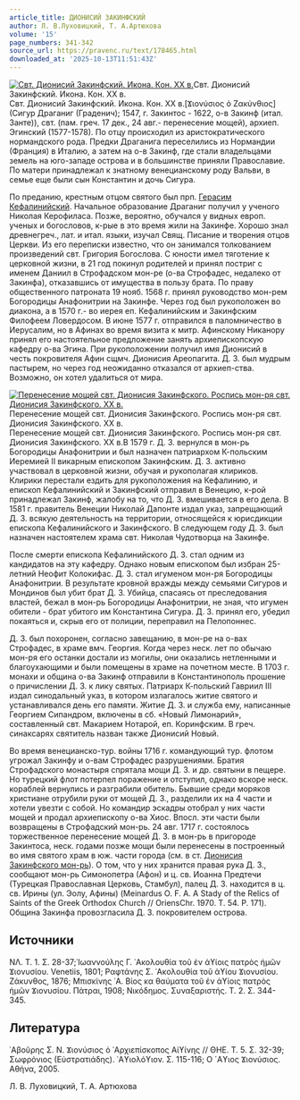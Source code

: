 ```yaml
---
article_title: ДИОНИСИЙ ЗАКИНФСКИЙ
author: Л. В.Луховицкий, Т. А.Артюхова
volume: '15'
page_numbers: 341-342
source_url: https://pravenc.ru/text/178465.html
downloaded_at: '2025-10-13T11:51:43Z'
---
```


[![Свт. Дионисий Закинфский. Икона. Кон. ХХ в.](https://pravenc.ru/data/576/483/1234/i200.jpg "Кликните для увеличения картинки")](https://pravenc.ru/data/576/483/1234/i400.jpg)Свт. Дионисий Закинфский. Икона. Кон. ХХ в.  
Свт. Дионисий Закинфский. Икона. Кон. ХХ в.[Ϫιονύσιος ὁ Ζακύνθιος] (Сигур Драганиг (Граденич); 1547, г. Закинтос - 1622, о-в Закинф (итал. Занте)), свт. (пам. греч. 17 дек., 24 авг.- перенесение мощей), архиеп. Эгинский (1577-1578). По отцу происходил из аристократического нормандского рода. Предки Драганига переселились из Нормандии (Франция) в Италию, а затем на о-в Закинф, где стали владельцами земель на юго-западе острова и в большинстве приняли Православие. По матери принадлежал к знатному венецианскому роду Вальви, в семье еще были сын Константин и дочь Сигура.

По преданию, крестным отцом святого был прп. [Герасим Кефалинийский](<https://pravenc.ru/text/Герасим Кефалинийский.html>). Начальное образование Драганиг получил у ученого Николая Керофиласа. Позже, вероятно, обучался у видных европ. ученых и богословов, к-рые в это время жили на Закинфе. Хорошо знал древнегреч., лат. и итал. языки, изучал Свящ. Писание и творения отцов Церкви. Из его переписки известно, что он занимался толкованием произведений свт. Григория Богослова. С юности имел тяготение к церковной жизни, в 21 год покинул родителей и принял постриг с именем Даниил в Строфадском мон-ре (о-ва Строфадес, недалеко от Закинфа), отказавшись от имущества в пользу брата. По праву общественного патроната 19 нояб. 1568 г. принял руководство мон-рем Богородицы Анафонитрии на Закинфе. Через год был рукоположен во диакона, а в 1570 г.- во иерея еп. Кефалинийским и Закинфским Филофеем Ловердосом. В июне 1577 г. отправился в паломничество в Иерусалим, но в Афинах во время визита к митр. Афинскому Никанору принял его настоятельное предложение занять архиепископскую кафедру о-ва Эгина. При рукоположении получил имя Дионисий в честь покровителя Афин сщмч. Дионисия Ареопагита. Д. З. был мудрым пастырем, но через год неожиданно отказался от архиеп-ства. Возможно, он хотел удалиться от мира.

[![Перенесение мощей свт. Дионисия Закинфского. Роспись мон-ря свт. Дионисия Закинфского. ХХ в.](https://pravenc.ru/data/772/484/1234/i200.jpg "Кликните для увеличения картинки")](https://pravenc.ru/data/772/484/1234/i400.jpg)Перенесение мощей свт. Дионисия Закинфского. Роспись мон-ря свт. Дионисия Закинфского. ХХ в.  
Перенесение мощей свт. Дионисия Закинфского. Роспись мон-ря свт. Дионисия Закинфского. ХХ в.В 1579 г. Д. З. вернулся в мон-рь Богородицы Анафонитрии и был назначен патриархом К-польским Иеремией II викарным епископом Закинфским. Д. З. активно участвовал в церковной жизни, обучая и рукополагая клириков. Клирики перестали ездить для рукоположения на Кефалинию, и епископ Кефалинийский и Закинфский отправил в Венецию, к-рой принадлежал Закинф, жалобу на то, что Д. З. вмешивается в его дела. В 1581 г. правитель Венеции Николай Дапонте издал указ, запрещающий Д. З. всякую деятельность на территории, относящейся к юрисдикции епископа Кефалинийского и Закинфского. В следующем году Д. З. был назначен настоятелем храма свт. Николая Чудотворца на Закинфе.

После смерти епископа Кефалинийского Д. З. стал одним из кандидатов на эту кафедру. Однако новым епископом был избран 25-летний Неофит Колокифас. Д. З. стал игуменом мон-ря Богородицы Анафонитрии. В результате кровной вражды между семьями Сигуров и Мондинов был убит брат Д. З. Убийца, спасаясь от преследования властей, бежал в мон-рь Богородицы Анафонитрии, не зная, что игумен обители - брат убитого им Константина Сигура. Д. З. принял его, убедил покаяться и, скрыв его от полиции, переправил на Пелопоннес.

Д. З. был похоронен, согласно завещанию, в мон-ре на о-вах Строфадес, в храме вмч. Георгия. Когда через неск. лет по обычаю мон-ря его останки достали из могилы, они оказались нетленными и благоухающими и были помещены в храме на почетном месте. В 1703 г. монахи и община о-ва Закинф отправили в Константинополь прошение о причислении Д. З. к лику святых. Патриарх К-польский Гавриил III издал синодальный указ, в котором излагалось житие святого и устанавливался день его памяти. Житие Д. З. и служба ему, написанные Георгием Сипандром, включены в сб. «Новый Лимонарий», составленный свт. Макарием Нотарой, еп. Коринфским. В греч. синаксарях святитель назван также Дионисий Новый.

Во время венецианско-тур. войны 1716 г. командующий тур. флотом угрожал Закинфу и о-вам Строфадес разрушениями. Братия Строфадского монастыря спрятала мощи Д. З. и др. святыни в пещере. Но турецкий флот потерпел поражение и отступил, однако вскоре неск. кораблей вернулись и разграбили обитель. Бывшие среди моряков христиане отрубили руки от мощей Д. З., разделили их на 4 части и хотели увезти с собой. Но командир эскадры отобрал у них части мощей и продал архиепископу о-ва Хиос. Впосл. эти части были возвращены в Строфадский мон-рь. 24 авг. 1717 г. состоялось торжественное перенесение мощей Д. З. в мон-рь в пригороде Закинтоса, неск. годами позже мощи были перенесены в построенный во имя святого храм в юж. части города (см. в ст. [Дионисия Закинфского мон-рь](<https://pravenc.ru/text/Дионисия Закинфского мон-рь.html>)). О том, что у них хранится правая рука Д. З., сообщают мон-рь Симонопетра (Афон) и ц. св. Иоанна Предтечи (Турецкая Православная Церковь, Стамбул), палец Д. З. находится в ц. св. Ирины (ул. Эолу, Афины) (Meinardus O. F. A. A Stady of the Relics of Saints of the Greek Orthodox Church // OriensChr. 1970. T. 54. P. 171). Община Закинфа провозгласила Д. З. покровителем острова.

## Источники

ΝΛ. Τ. 1. Σ. 28-37;᾿Ιωαννούλης Γ. ᾿Ακολουθία τοῦ ἐν ἁϒίοις πατρὸς ἡμῶν Ϫιονυσίου. 
Venetiis, 1801; Ραφτάνης Σ. ᾿Ακολουθία τοῦ ἁϒίου Ϫιονυσίου. 
Ζάκυνθος, 1876; Μπισκίνης ᾿Α. Βίος κα θαύματα τοῦ ἐν ἁϒίοις πατρὸς ἡμῶν Ϫιονυσίου. 
Πάτραι, 
1908; Νικόδημος. Συναξαριστής. 
Τ. 2. Σ. 344-345.

## Литература

᾿Aβοῦρης Σ. Ν. Ϫιονύσιος ὁ ᾿Αρχιεπίσκοπος Αἰϒίνης // ΘΗΕ. Τ. 5. Σ. 32-39; 
Σωφρόνιος (Εὐστρατιάδης). ῾Αϒιολόϒιον. Σ. 115-116; Ο ´Αϒιος Ϫιονύσιος. Αθήνα, 2005.

Л. В.  Луховицкий,   Т. А.  Артюхова
